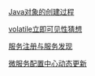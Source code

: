[Java对象的创建过程](https://github.com/coldbloodanimal/dairy/blob/master/study/java/Java%E5%AF%B9%E8%B1%A1%E7%9A%84%E5%88%9B%E5%BB%BA%E8%BF%87%E7%A8%8B.md)

[volatile立即可见性猜想](https://github.com/coldbloodanimal/dairy/blob/master/study/java/volatile.md)

[服务注册与服务发现](https://github.com/coldbloodanimal/dairy/blob/master/study/springcloud/%E6%9C%8D%E5%8A%A1%E6%B3%A8%E5%86%8C%E4%B8%8E%E6%9C%8D%E5%8A%A1%E5%8F%91%E7%8E%B0.md)

[微服务配置中心动态更新](https://github.com/coldbloodanimal/dairy/blob/master/study/springcloud/%E9%85%8D%E7%BD%AE%E4%B8%AD%E5%BF%83.md)
